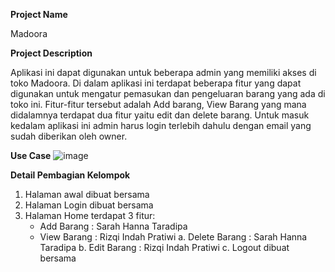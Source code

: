 **Project Name**

Madoora


**Project Description**

Aplikasi ini dapat digunakan untuk beberapa admin yang memiliki akses di toko Madoora. 
Di dalam aplikasi ini terdapat beberapa fitur yang dapat digunakan untuk mengatur pemasukan
dan pengeluaran barang yang ada di toko ini. Fitur-fitur tersebut adalah Add barang, 
View Barang yang mana didalamnya terdapat dua fitur yaitu edit dan delete barang. 
Untuk masuk kedalam aplikasi ini admin harus login terlebih dahulu dengan email yang 
sudah diberikan oleh owner.


**Use Case**
![image](https://github.com/sarahannata/Madoora/assets/115075717/1d9a4d73-b9eb-4d12-b47f-75baddd0e0b6)


**Detail Pembagian Kelompok**
1. Halaman awal dibuat bersama
2. Halaman Login dibuat bersama
3. Halaman Home terdapat 3 fitur:
   - Add Barang : Sarah Hanna Taradipa
   - View Barang : Rizqi Indah Pratiwi
     a. Delete Barang : Sarah Hanna Taradipa
     b. Edit Barang : Rizqi Indah Pratiwi
     c. Logout dibuat bersama
